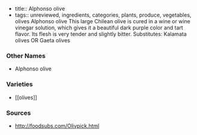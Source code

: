 - title:: Alphonso olive
- tags:: unreviewed, ingredients, categories, plants, produce, vegetables, olives
Alphonso olive This large Chilean olive is cured in a wine or wine vinegar solution, which gives it a beautiful dark purple color and tart flavor. Its flesh is very tender and slightly bitter. Substitutes: Kalamata olives OR Gaeta olives

### Other Names

* Alphonso olive

### Varieties

* [[olives]]

### Sources
* http://foodsubs.com/Olivpick.html
